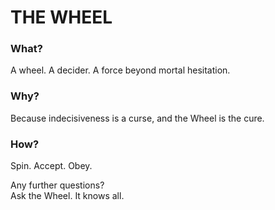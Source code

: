 # THE WHEEL  

### What?  
A wheel. A decider. A force beyond mortal hesitation.  

### Why?  
Because indecisiveness is a curse, and the Wheel is the cure.  

### How?  
Spin. Accept. Obey.  

Any further questions?  
Ask the Wheel. It knows all.  
